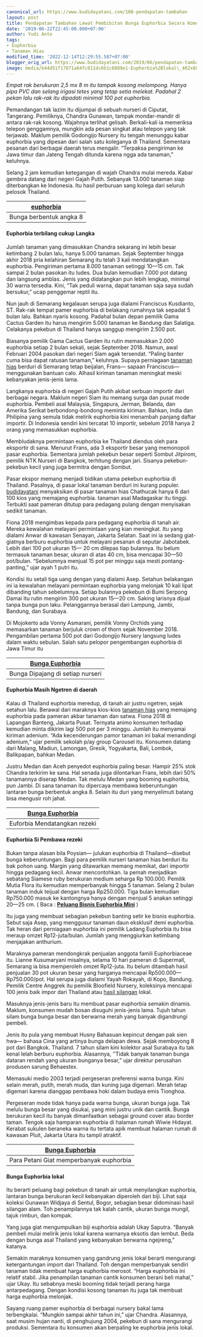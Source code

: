 ```yaml
---
canonical_url: https://www.budidayatani.com/108-pendapatan-tambahan
layout: post
title: Pendapatan Tambahan Lewat Pembibitan Bunga Euphorbia Secara Komersil
date: '2019-06-22T22:45:00.000+07:00'
author: Yudi Anto
tags:
- Euphorbia
- Tanaman Hias
modified_time: '2022-12-14T12:29:55.587+07:00'
blogger_orig_url: https://www.budidayatani.com/2019/06/pendapatan-tambahan-lewat-pembibitan.html
image: media/b44d51f17871a64fc011dc6b1c6889e1-Euphorbia%2Blokal\_402x600.jpg
---
```

*Empat rak berukuran 2,5 mx 8 m itu tampak kosong melompong. Hanya pipa PVC dan selang irigasi tetes yang tetap setia melekat. Padahal 2 pekan lalu rak-rak itu dipadati minimal 100 pot euphorbia.*

Pemandangan tak lazim itu dijumpai di sebuah nurseri di Ciputat, Tangerang. Pemiliknya, Chandra Gunawan, tampak mondar-mandir di antara rak-rak kosong. Wajahnya terlihat gelisah. Berkali-kali ia memeriksa telepon genggamnya, mungkin ada pesan singkat atau telepon yang tak terjawab. Maklum pemilik Godongijo Nursery itu tengah menunggu kabar euphorbia yang dipesan dari salah satu koleganya di Thailand. Sementara pesanan dari berbagai daerah terus mengalir. “Terpaksa pengiriman ke Jawa timur dan Jateng Tengah ditunda karena ngga ada tanaman,” keluhnya.

Selang 2 jam kemudian ketegangan di wajah Chandra mulai mereda. Kabar gembira datang dari negeri Gajah Putih. Sebanyak 13.000 tanaman siap diterbangkan ke Indonesia. Itu hasil perburuan sang kolega dari seluruh pelosok Thailand.



| [euphorbia](https://i2.wp.com/1.bp.blogspot.com/-QeJj7ILapsg/XQ4_0iPE_XI/AAAAAAAACYg/O6MO7NwUD8IX6jMijoJ8vXpJ4vGt4frOgCLcBGAs/s1600/Euphorbia%2Blokal_402x600.jpg?ssl=1) |
| --- |
| Bunga berbentuk angka 8 |

#### Euphorbia terbilang cukup Langka

Jumlah tanaman yang dimasukkan Chandra sekarang ini lebih besar ketimbang 2 bulan lalu, hanya 5.000 tanaman. Sejak September hingga akhir 2018 pria kelahiran Semarang itu telah 3 kali mendatangkan euphorbia. Pengiriman pertama 8.000 tanaman setinggi 10—15 cm. Tak sampai 2 bulan pasokan itu ludes. Dua bulan kemudian 7.000 pot datang dan langsung amblas. Jenis yang didatangkan pun lebih lengkap, minimal 30 warna tersedia. Kini, “Tak peduli warna, dapat tanaman saja saya sudah bersukur,” ucap penggemar reptil itu.

Nun jauh di Semarang kegalauan serupa juga dialami Franciscus Kusdianto, ST. Rak-rak tempat pamer euphorbia di belakang rumahnya tak sepadat 5 bulan lalu. Bahkan nyaris kosong. Padahal bulan depan pemilik Gama Cactus Garden itu harus mengirim 5.000 tanaman ke Bandung dan Salatiga. Celakanya pekebun di Thailand hanya sanggup mengirim 2.500 pot.

Biasanya pemilik Gama Cactus Garden itu rutin memasukkan 2.000 euphorbia setiap 2 bulan sekali, sejak September 2018. Namun, awal Februari 2004 pasokan dari negeri Siam agak tersendat. “Paling banter cuma bisa dapat ratusan tanaman,” keluhnya. Supaya perniagaan [tanaman hias](https://www.budidayatani.com/hobi/tanaman-hias) berduri di Semarang tetap beijalan, Frans— sapaan Franciscus—menggunakan bantuan calo. Alhasil kiriman tanaman meningkat meski kebanyakan jenis-jenis lama.

Langkanya euphorbia di negeri Gajah Putih akibat serbuan importir dari berbagai negara. Maklum negeri Siam itu memang surga dan pusat mode euphorbia. Pembeli asal Malaysia, Singapura, Jerman, Belanda, dan Amerika Serikat berbondong-bondong meminta kiriman. Bahkan, India dan Philipina yang semula tidak melirik euphorbia kini menambah panjang daftar importir. Di Indonesia sendiri kini tercatat 10 importir, sebelum 2018 hanya 2 orang yang memasukkan euphorbia.

Membludaknya permintaan euphorbia ke Thailand diendus oleh para eksportir di sana. Menurut Frans, ada 3 eksportir besar yang memonopoli pasar euphorbia. Sementara jumlah pekebun besar seperti Sombut Jitpirom, pemilik NTK Nurseri di Bangkok, terhitung dengan jari. Sisanya pekebun-pekebun kecil yang juga bermitra dengan Sombut.

Pasar ekspor memang menjadi bidikan utama pekebun euphorbia di Thailand. Pasalnya, di pasar lokal tanaman berduri ini kurang populer. [budidayatani](https://www.budidayatani.com/) menyaksikan di pasar tanaman hias Chathucak hanya 6 dari 100 kios yang memajang euphorbia. tanaman asal Madagaskar itu tinggi. Terbukti saat pameran ditutup para pedagang pulang dengan menyisakan sedikit tanaman.

Fiona 2018 mengimbas kepada para pedagang euphorbia di tanah air. Mereka kewalahan melayani permintaan yang kian meningkat. Itu yang dialami Anwar di kawasan Senayan, Jakarta Selatan. Saat ini ia sedang giat-giatnya berburu euphorbia untuk melayani pesanan di seputar Jabotabek. Lebih dari 100 pot ukuran 15— 20 cm dilepas tiap bulannya. Itu belum termasuk tanaman besar, ukuran di atas 40 cm, bisa mencapai 30—50 pot/bulan. “Sebelumnya menjual 15 pot per minggu saja mesti pontang-panting,” ujar ayah 1 putri itu.

Kondisi itu setali tiga uang dengan yang dialami Asep. Setahun belakangan ini ia kewalahan melayani permintaan euphorbia yang melonjak 10 kali lipat dibanding tahun sebelumnya. Setiap bulannya pekebun di Bumi Serpong Damai itu rutin mengirim 300 pot ukuran 15—20 cm. Saking larisnya dijual tanpa bunga pun laku. Pelanggannya berasal dari Lampung, Jambi, Bandung, dan Surabaya.

Di Mojokerto ada Vonny Asmarani, pemilik Vonny Orchids yang memasarkan tanaman berjuluk crown of thorn sejak November 2018. Pengambilan pertama 500 pot dari Godongijo Nursery langsung ludes dalam waktu sebulan. Salah satu pelopor pengembangan euphorbia di Jawa Timur itu



| [Bunga Euphorbia](https://i0.wp.com/1.bp.blogspot.com/-tYTsPOvYNhI/XQ5CTTcTqlI/AAAAAAAACYs/tc5L7oskWUckGL-OGdiQBTH6VaXPheBOQCLcBGAs/s1600/Euphorbia%2Blokal_800x540.jpg?ssl=1) |
| --- |
| Bunga Dipajang di setiap nurseri |

#### 

#### Euphorbia Masih Ngetren di daerah

Kalau di Thailand euphorbia meredup, di tanah air justru ngetren, sejak setahun lalu. Berawal dari maraknya kios-kios [tanaman hias](https://www.budidayatani.com/hobi/tanaman-hias) yang memajang euphorbia pada pameran akbar tanaman dan satwa. Fiona 2018 di Lapangan Banteng, Jakarta Pusat. Ternyata animo konsumen terhadap kemudian minta dikirim lagi 500 pot per 3 minggu. Jumlah itu menyamai kiriman adenium. “Ada kecenderungan pamor tanaman ini bakal menandingi adenium,“ ujar pemilik sekolah p/ay group Carousel itu. Konsumen datang dari Malang, Madiun, Lamongan, Gresik, Yogyakarta, Bali, Lombok, Balikpapan, bahkan Medan.

Justru Medan dan Aceh penyedot euphorbia paling besar. Hampir 25% stok Chandra terkirim ke sana. Hal senada juga dilontarkan Frans, lebih dari 50% tanamannya diserap Medan. Tak melulu Medan yang booming euphorbia, pun Jambi. Di sana tanaman itu dipercaya membawa keberuntungan lantaran bunga berbentuk angka 8. Selain itu duri yang menyelimuti batang bisa mengusir roh jahat.



| [Bunga Euphorbia](https://i0.wp.com/1.bp.blogspot.com/-1iocYLqpm-I/XQ5C8O0Ae9I/AAAAAAAACZE/vuiCpzJr7xAnd4o4HWVgEOOcurTIbD3ZACLcBGAs/s1600/Euphorbia%2Blokal_800x560.jpg?ssl=1) |
| --- |
| Euforbia Mendatangkan rezeki |

#### Euphorbia Si Pembawa rezeki

Bukan tanpa alasan bila Poysian— julukan euphorbia di Thailand—disebut bunga keberuntungan. Bagi para pemilik nurseri tanaman hias berduri itu bak pohon uang. Margin yang ditawarkan memang memikat, dari importir hingga pedagang kecil. Anwar mencontohkan. Ia pemah menjadikan sebatang Siamese ruby berukuran medium seharga Rp 100.000. Pemilik Mutia Flora itu kemudian memperbanyak hingga 5 tanaman. Selang 2 bulan tanaman induk teijual dengan harga Rp250.000. Tiga bulan kemudian Rp750.000 masuk ke kantongnya hanya dengan menjual 5 anakan setinggi 20—25 cm. ( Baca : [**Peluang Bisnis Euphorbia Mini**](https://www.budidayatani.com/2019/06/peluang-bisnis-euphorbia-mini.html) )

Itu juga yang membuat sebagian pekebun banting setir ke bisnis euphorbia. Sebut saja Asep, yang menggusur tanaman daun eksklusif demi euphorbia. Tak heran dari perniagaan euphorbia ini pemilik Ladang Euphorbia itu bisa meraup omzet Rp12-juta/bulan. Jumlah yang menggiurkan ketimbang menjajakan anthurium.

Maraknya pameran mendongkrak penjualan anggota famili Euphorbiaceae itu. Lianne Kusumaryani misalnya, selama 10 hari pameran di Supermall, Semarang ia bisa memperoleh omzet Rp12-juta. Itu belum ditambah hasil penjualan 30 pot ukuran besar yang harganya mencapai Rp500.000—Rp750.000/pot. Hal serupa juga dialami Yayah Rokayah, di Kopo, Bandung. Pemilik Centre Anggrek itu pemilik Bloofield Nursery, koleksinya mencapai 100 jenis baik impor dari Thailand atau [hasil silangan](https://www.budidayatani.com/2019/06/koleksi-euphorbia-hasil-silangan-para.html) lokal.

Masuknya jenis-jenis baru itu membuat pasar euphorbia semakin dinamis. Maklum, konsumen mudah bosan disuguhi jenis-jenis lama. Tujuh tahun silam bunga bunga besar dan berwarna merah yang banyak digandrungi pembeli.

Jenis itu pula yang membuat Husny Bahasuan kepincut dengan pak sien hwa— bahasa Cina yang artinya bunga delapan dewa. Sejak memboyong 8 pot dari Bangkok. Thailand. 7 tahun silam kini kolektor asal Surabaya itu tak kenal lelah berburu euphorbia. Alasannya, ’’Tidak banyak tanaman bunga dataran rendah yang ukuran bunganya besar,” ujar direktur perusahan produsen sarung Behaestex.

Memasuki medio 2003 terjadi pergeseran preferensi warna bunga. Kini selain merah, putih, merah muda, dan kuning juga digemari. Merah tetap digemari karena dianggap pembawa hoki dalam budaya emis Tionghoa.

Pergeseran mode tidak hanya pada warna bunga, ukuran bunga juga. Tak melulu bunga besar yang disukai, yang mini justru unik dan cantik. Bunga berukuran kecil itu banyak dimanfaatkan sebagai ground cover atau border taman. Tengok saja hamparan euphorbia di halaman rumah Wiwie Hidayat. Kerabat sukulen beraneka warna itu tertata apik membuat halaman rumah di kawasan Pluit, Jakarta Utara itu tampil atraktif.



| [Bunga Euphorbia](https://i0.wp.com/1.bp.blogspot.com/-BIX4uHyA9pA/XQ5C3vbQc8I/AAAAAAAACZA/lGvjnivhcncY2zW7iRlxCQYUGtqt4M5lQCLcBGAs/s1600/Euphorbia%2Blokal_754x600.jpg?ssl=1) |
| --- |
| Para Petani Giat memperbanyak euphorbia |

#### Bunga Euphorbia lokal

Itu berarti peluang bagi pekebun di tanah air untuk menyilangkan euphorbia, lantaran bunga berukuran kecil kebanyakan diperoleh dari biji. Lihat saja koleksi Gunawan Widjaya di Sentul, Bogor, sebagian besar didominasi hasil silangan alam. Toh penampilannya tak kalah cantik, ukuran bunga mungil, tajuk rimbun, dan kompak.

Yang juga giat mengumpulkan biji euphorbia adalah Ukay Saputra. “Banyak pembeli mulai melirik jenis lokal karena warnanya eksotis dan lembut. Beda dengan bunga asal Thailand yang kebanyakan berwarna ngejreng,” katanya.

Semakin maraknya konsumen yang gandrung jenis lokal berarti mengurangi ketergantungan import dari Thailand. Toh dengan memperbanyak sendiri tanaman tidak membuat harga euphorbia merosot. “Harga euphorbia ini relatif stabil. Jika penampilan tanaman cantik konsumen berani beli mahal,” ujar Ukay. Itu sebabnya meski booming tidak terjadi perang harga antarpedagang. Dengan kondisi kosong tanaman itu juga tak membuat harga euphorbia melonjak.

Sayang ruang pamer euphorbia di berbagai nursery bakal lama terbengkalai. “Mungkin sampai akhir tahun ini,” ujar Chandra. Alasannya, saat musim hujan nanti, di penghujung 2004, pekebun di sana mengurangi produksi. Sementara itu konsumen akan berpaling ke euphorbia jenis lokal.

